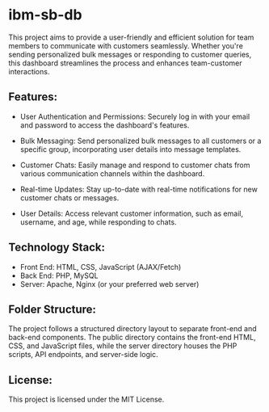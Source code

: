 # ibm-sb-db
This project aims to provide a user-friendly and efficient solution for team members to communicate with customers seamlessly. Whether you're sending personalized bulk messages or responding to customer queries, this dashboard streamlines the process and enhances team-customer interactions.

## Features:

- User Authentication and Permissions: Securely log in with your email and password to access the dashboard's features.

- Bulk Messaging: Send personalized bulk messages to all customers or a specific group, incorporating user details into message templates.

- Customer Chats: Easily manage and respond to customer chats from various communication channels within the dashboard.

- Real-time Updates: Stay up-to-date with real-time notifications for new customer chats or messages.

- User Details: Access relevant customer information, such as email, username, and age, while responding to chats.

## Technology Stack:

- Front End: HTML, CSS, JavaScript (AJAX/Fetch)
- Back End: PHP, MySQL
- Server: Apache, Nginx (or your preferred web server)

## Folder Structure:

The project follows a structured directory layout to separate front-end and back-end components. The public directory contains the front-end HTML, CSS, and JavaScript files, while the server directory houses the PHP scripts, API endpoints, and server-side logic.

## License:

This project is licensed under the MIT License.

